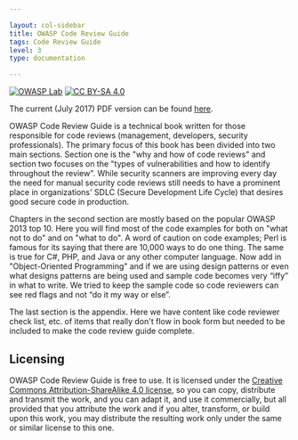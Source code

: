 ```yaml
---

layout: col-sidebar
title: OWASP Code Review Guide
tags: Code Review Guide
level: 3
type: documentation

---
```


[![OWASP Lab](https://img.shields.io/badge/owasp-lab-yellow.svg)](https://owasp.org/projects/#all-projects)
[![CC BY-SA 4.0](https://licensebuttons.net/l/by-sa/4.0/80x15.png)](https://creativecommons.org/licenses/by-sa/4.0/)

The current (July 2017) PDF version can be found [here](assets/OWASP_Code_Review_Guide_v2.pdf).

OWASP Code Review Guide is a technical book written for those responsible for code reviews (management, developers, security professionals). The primary focus of this book has been divided into two main sections. Section one is the "why and how of code reviews" and section two focuses on the "types of vulnerabilities and how to identify throughout the review". While security scanners are improving every day the need for manual security code reviews still needs to have a prominent place in organizations' SDLC (Secure Development Life Cycle) that desires good secure code in production.

Chapters in the second section are mostly based on the popular OWASP 2013 top 10. Here you will find most of the code examples for both on "what not to do" and on "what to do". A word of caution on code examples; Perl is famous for its saying that there are 10,000 ways to do one thing. The same is true for C#, PHP, and Java or any other computer language. Now add in "Object-Oriented Programming" and if we are using design patterns or even what designs patterns are being used and sample code becomes very “iffy” in what to write. We tried to keep the sample code so code reviewers can see red flags and not “do it my way or else”.

The last section is the appendix. Here we have content like code reviewer check list, etc. of items that really don't flow in book form but needed to be included to make the code review guide complete. 

## Licensing

OWASP Code Review Guide is free to use. It is licensed under the [Creative Commons Attribution-ShareAlike 4.0 license](http://creativecommons.org/licenses/by-sa/4.0/), so you can copy, distribute and transmit the work, and you can adapt it, and use it commercially, but all provided that you attribute the work and if you alter, transform, or build upon this work, you may distribute the resulting work only under the same or similar license to this one.

